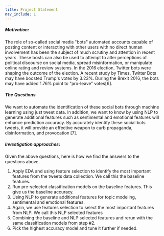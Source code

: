 ```yaml
---
title: Project Statement
nav_include: 1
---
```


##### Motivation:
The role of so-called social media "bots" automated accounts capable of posting content or interacting 
with other users with no direct human involvement has been the subject of much scrutiny and
attention in recent years. These bosts can also be used to attempt to alter perceptions
of political discourse on social media, spread misinformation, or manipulate online rating and
review systems. In the 2016 election, Twitter bots were shaping the outcome of the election. 
A recent study by Times, Twitter Bots may have boosted Trump's votes by 3.23%. During the Brexit 2016,
the bots may have added 1.76% point to "pro-leave" votes[6].

##### The Questions
We want to automate the identification of these social bots through machine learning using just tweet 
data. In addition, we want to know by using NLP to generate additional features such as sentimental and emotional
features will enhance prediction accuracy. By accurately identify these social bots tweets, it will provide an effective weapon to curb 
propaganda, disinformation, and provocation [7]. 
 

##### Investigation approaches:

Given the above questions, here is how we find the answers to the questions above.
1. Apply EDA and using feature selection to identify the most important features from 
the tweets data collection. We call this the baseline features.
2. Run pre-selected classification models on the baseline features. This give us the baseline
accuracy.
3. Using NLP to generate additional features for topic modeling, sentimental and emotional features.
4. Again, we use features selection to select the most important features from NLP. We call this NLP selected features
5. Combining the baseline and NLP selected features and rerun with the same classification models from step #2.
6. Pick the highest accuracy model and tune it further if needed. 

